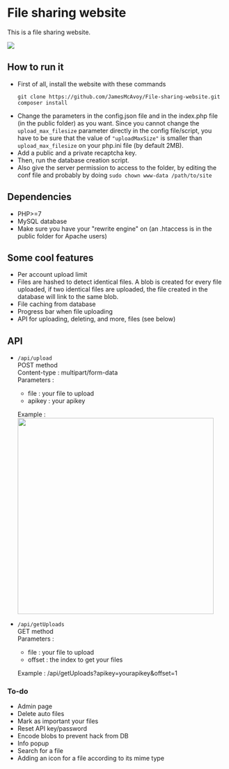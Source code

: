 # File sharing website
This is a file sharing website.<br />

<img src="https://i.imgur.com/YwXKhIb.png" />

## How to run it
* First of all, install the website with these commands
  ```
  git clone https://github.com/JamesMcAvoy/File-sharing-website.git
  composer install
  ```
* Change the parameters in the config.json file and in the index.php file (in the public folder) as you want.
  Since you cannot change the ```upload_max_filesize``` parameter directly in the config file/script, you have to be sure that the value of ```"uploadMaxSize"``` is smaller than ```upload_max_filesize``` on your php.ini file (by default 2MB).
* Add a public and a private recaptcha key.
* Then, run the database creation script.
* Also give the server permission to access to the folder, by editing the conf file and probably by doing ```sudo chown www-data /path/to/site```

## Dependencies
* PHP>=7
* MySQL database
* Make sure you have your "rewrite engine" on (an .htaccess is in the public folder for Apache users)

## Some cool features
* Per account upload limit
* Files are hashed to detect identical files. A blob is created for every file uploaded, if two identical files are uploaded, the file created in the database will link to the same blob.
* File caching from database
* Progress bar when file uploading
* API for uploading, deleting, and more, files (see below)

## API
* ```/api/upload```<br />
  POST method<br />
  Content-type : multipart/form-data<br />
  Parameters :
	* file : your file to upload
	* apikey : your apikey

  Example : <img src="https://i.imgur.com/oMpjKpt.png" width="450" />
* ```/api/getUploads```<br />
  GET method<br />
  Parameters :
	* file : your file to upload
	* offset : the index to get your files

  Example : /api/getUploads?apikey=yourapikey&offset=1

### To-do
* Admin page
* Delete auto files
* Mark as important your files
* Reset API key/password
* Encode blobs to prevent hack from DB
* Info popup
* Search for a file
* Adding an icon for a file according to its mime type